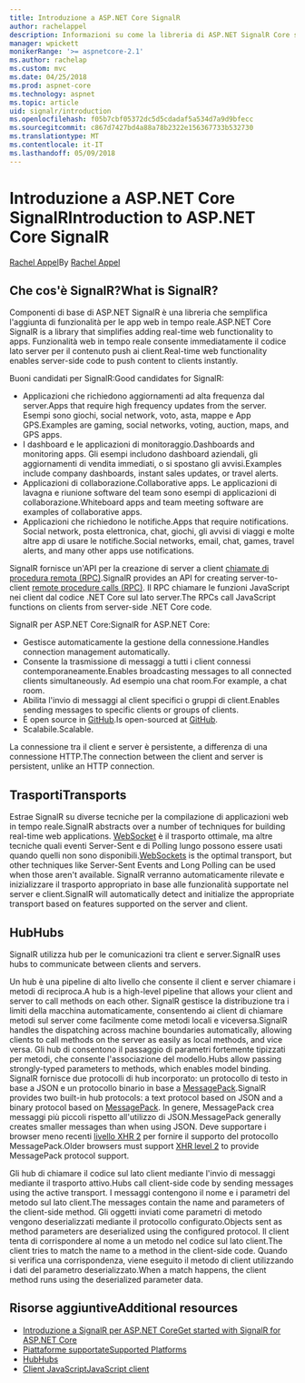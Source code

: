```yaml
---
title: Introduzione a ASP.NET Core SignalR
author: rachelappel
description: Informazioni su come la libreria di ASP.NET SignalR Core semplifica l'aggiunta di funzionalità in tempo reale alle app.
manager: wpickett
monikerRange: '>= aspnetcore-2.1'
ms.author: rachelap
ms.custom: mvc
ms.date: 04/25/2018
ms.prod: aspnet-core
ms.technology: aspnet
ms.topic: article
uid: signalr/introduction
ms.openlocfilehash: f05b7cbf05372dc5d5cdadaf5a534d7a9d9bfecc
ms.sourcegitcommit: c867d7427bd4a88a78b2322e156367733b532730
ms.translationtype: MT
ms.contentlocale: it-IT
ms.lasthandoff: 05/09/2018
---
```

# <a name="introduction-to-aspnet-core-signalr"></a><span data-ttu-id="57cdc-103">Introduzione a ASP.NET Core SignalR</span><span class="sxs-lookup"><span data-stu-id="57cdc-103">Introduction to ASP.NET Core SignalR</span></span>

<span data-ttu-id="57cdc-104">[Rachel Appel](https://twitter.com/rachelappel)</span><span class="sxs-lookup"><span data-stu-id="57cdc-104">By [Rachel Appel](https://twitter.com/rachelappel)</span></span>

## <a name="what-is-signalr"></a><span data-ttu-id="57cdc-105">Che cos'è SignalR?</span><span class="sxs-lookup"><span data-stu-id="57cdc-105">What is SignalR?</span></span>

<span data-ttu-id="57cdc-106">Componenti di base di ASP.NET SignalR è una libreria che semplifica l'aggiunta di funzionalità per le app web in tempo reale.</span><span class="sxs-lookup"><span data-stu-id="57cdc-106">ASP.NET Core SignalR is a library that simplifies adding real-time web functionality to apps.</span></span> <span data-ttu-id="57cdc-107">Funzionalità web in tempo reale consente immediatamente il codice lato server per il contenuto push ai client.</span><span class="sxs-lookup"><span data-stu-id="57cdc-107">Real-time web functionality enables server-side code to push content to clients instantly.</span></span>

<span data-ttu-id="57cdc-108">Buoni candidati per SignalR:</span><span class="sxs-lookup"><span data-stu-id="57cdc-108">Good candidates for SignalR:</span></span>

* <span data-ttu-id="57cdc-109">Applicazioni che richiedono aggiornamenti ad alta frequenza dal server.</span><span class="sxs-lookup"><span data-stu-id="57cdc-109">Apps that require high frequency updates from the server.</span></span> <span data-ttu-id="57cdc-110">Esempi sono giochi, social network, voto, asta, mappe e App GPS.</span><span class="sxs-lookup"><span data-stu-id="57cdc-110">Examples are gaming, social networks, voting, auction, maps, and GPS apps.</span></span>
* <span data-ttu-id="57cdc-111">I dashboard e le applicazioni di monitoraggio.</span><span class="sxs-lookup"><span data-stu-id="57cdc-111">Dashboards and monitoring apps.</span></span> <span data-ttu-id="57cdc-112">Gli esempi includono dashboard aziendali, gli aggiornamenti di vendita immediati, o si spostano gli avvisi.</span><span class="sxs-lookup"><span data-stu-id="57cdc-112">Examples include company dashboards, instant sales updates, or travel alerts.</span></span>
* <span data-ttu-id="57cdc-113">Applicazioni di collaborazione.</span><span class="sxs-lookup"><span data-stu-id="57cdc-113">Collaborative apps.</span></span> <span data-ttu-id="57cdc-114">Le applicazioni di lavagna e riunione software del team sono esempi di applicazioni di collaborazione.</span><span class="sxs-lookup"><span data-stu-id="57cdc-114">Whiteboard apps and team meeting software are examples of collaborative apps.</span></span>
* <span data-ttu-id="57cdc-115">Applicazioni che richiedono le notifiche.</span><span class="sxs-lookup"><span data-stu-id="57cdc-115">Apps that require notifications.</span></span> <span data-ttu-id="57cdc-116">Social network, posta elettronica, chat, giochi, gli avvisi di viaggi e molte altre app di usare le notifiche.</span><span class="sxs-lookup"><span data-stu-id="57cdc-116">Social networks, email, chat, games, travel alerts, and many other apps use notifications.</span></span>

<span data-ttu-id="57cdc-117">SignalR fornisce un'API per la creazione di server a client [chiamate di procedura remota (RPC)](https://wikipedia.org/wiki/Remote_procedure_call).</span><span class="sxs-lookup"><span data-stu-id="57cdc-117">SignalR provides an API for creating server-to-client [remote procedure calls (RPC)](https://wikipedia.org/wiki/Remote_procedure_call).</span></span> <span data-ttu-id="57cdc-118">Il RPC chiamare le funzioni JavaScript nei client dal codice .NET Core sul lato server.</span><span class="sxs-lookup"><span data-stu-id="57cdc-118">The RPCs call JavaScript functions on clients from server-side .NET Core code.</span></span>

<span data-ttu-id="57cdc-119">SignalR per ASP.NET Core:</span><span class="sxs-lookup"><span data-stu-id="57cdc-119">SignalR for ASP.NET Core:</span></span>

* <span data-ttu-id="57cdc-120">Gestisce automaticamente la gestione della connessione.</span><span class="sxs-lookup"><span data-stu-id="57cdc-120">Handles connection management automatically.</span></span>
* <span data-ttu-id="57cdc-121">Consente la trasmissione di messaggi a tutti i client connessi contemporaneamente.</span><span class="sxs-lookup"><span data-stu-id="57cdc-121">Enables broadcasting messages to all connected clients simultaneously.</span></span> <span data-ttu-id="57cdc-122">Ad esempio una chat room.</span><span class="sxs-lookup"><span data-stu-id="57cdc-122">For example, a chat room.</span></span>
* <span data-ttu-id="57cdc-123">Abilita l'invio di messaggi al client specifici o gruppi di client.</span><span class="sxs-lookup"><span data-stu-id="57cdc-123">Enables sending messages to specific clients or groups of clients.</span></span>
* <span data-ttu-id="57cdc-124">È open source in [GitHub](https://github.com/aspnet/signalr).</span><span class="sxs-lookup"><span data-stu-id="57cdc-124">Is open-sourced at [GitHub](https://github.com/aspnet/signalr).</span></span>
* <span data-ttu-id="57cdc-125">Scalabile.</span><span class="sxs-lookup"><span data-stu-id="57cdc-125">Scalable.</span></span>

<span data-ttu-id="57cdc-126">La connessione tra il client e server è persistente, a differenza di una connessione HTTP.</span><span class="sxs-lookup"><span data-stu-id="57cdc-126">The connection between the client and server is persistent, unlike an HTTP connection.</span></span>

## <a name="transports"></a><span data-ttu-id="57cdc-127">Trasporti</span><span class="sxs-lookup"><span data-stu-id="57cdc-127">Transports</span></span>

<span data-ttu-id="57cdc-128">Estrae SignalR su diverse tecniche per la compilazione di applicazioni web in tempo reale.</span><span class="sxs-lookup"><span data-stu-id="57cdc-128">SignalR abstracts over a number of techniques for building real-time web applications.</span></span> <span data-ttu-id="57cdc-129">[WebSocket](https://tools.ietf.org/html/rfc7118) è il trasporto ottimale, ma altre tecniche quali eventi Server-Sent e di Polling lungo possono essere usati quando quelli non sono disponibili.</span><span class="sxs-lookup"><span data-stu-id="57cdc-129">[WebSockets](https://tools.ietf.org/html/rfc7118) is the optimal transport, but other techniques like Server-Sent Events and Long Polling can be used when those aren't available.</span></span> <span data-ttu-id="57cdc-130">SignalR verranno automaticamente rilevate e inizializzare il trasporto appropriato in base alle funzionalità supportate nel server e client.</span><span class="sxs-lookup"><span data-stu-id="57cdc-130">SignalR will automatically detect and initialize the appropriate transport based on features supported on the server and client.</span></span>

## <a name="hubs"></a><span data-ttu-id="57cdc-131">Hub</span><span class="sxs-lookup"><span data-stu-id="57cdc-131">Hubs</span></span>

<span data-ttu-id="57cdc-132">SignalR utilizza hub per le comunicazioni tra client e server.</span><span class="sxs-lookup"><span data-stu-id="57cdc-132">SignalR uses hubs to communicate between clients and servers.</span></span>

<span data-ttu-id="57cdc-133">Un hub è una pipeline di alto livello che consente il client e server chiamare i metodi di reciproca.</span><span class="sxs-lookup"><span data-stu-id="57cdc-133">A hub is a high-level pipeline that allows your client and server to call methods on each other.</span></span> <span data-ttu-id="57cdc-134">SignalR gestisce la distribuzione tra i limiti della macchina automaticamente, consentendo ai client di chiamare metodi sul server come facilmente come metodi locali e viceversa.</span><span class="sxs-lookup"><span data-stu-id="57cdc-134">SignalR handles the dispatching across machine boundaries automatically, allowing clients to call methods on the server as easily as local methods, and vice versa.</span></span> <span data-ttu-id="57cdc-135">Gli hub di consentono il passaggio di parametri fortemente tipizzati per metodi, che consente l'associazione del modello.</span><span class="sxs-lookup"><span data-stu-id="57cdc-135">Hubs allow passing strongly-typed parameters to methods, which enables model binding.</span></span> <span data-ttu-id="57cdc-136">SignalR fornisce due protocolli di hub incorporato: un protocollo di testo in base a JSON e un protocollo binario in base a [MessagePack](https://msgpack.org/).</span><span class="sxs-lookup"><span data-stu-id="57cdc-136">SignalR provides two built-in hub protocols: a text protocol based on JSON and a binary protocol based on [MessagePack](https://msgpack.org/).</span></span>  <span data-ttu-id="57cdc-137">In genere, MessagePack crea messaggi più piccoli rispetto all'utilizzo di JSON.</span><span class="sxs-lookup"><span data-stu-id="57cdc-137">MessagePack generally creates smaller messages than when using JSON.</span></span> <span data-ttu-id="57cdc-138">Deve supportare i browser meno recenti [livello XHR 2](https://caniuse.com/#feat=xhr2) per fornire il supporto del protocollo MessagePack.</span><span class="sxs-lookup"><span data-stu-id="57cdc-138">Older browsers must support [XHR level 2](https://caniuse.com/#feat=xhr2) to provide MessagePack protocol support.</span></span>

<span data-ttu-id="57cdc-139">Gli hub di chiamare il codice sul lato client mediante l'invio di messaggi mediante il trasporto attivo.</span><span class="sxs-lookup"><span data-stu-id="57cdc-139">Hubs call client-side code by sending messages using the active transport.</span></span> <span data-ttu-id="57cdc-140">I messaggi contengono il nome e i parametri del metodo sul lato client.</span><span class="sxs-lookup"><span data-stu-id="57cdc-140">The messages contain the name and parameters of the client-side method.</span></span> <span data-ttu-id="57cdc-141">Gli oggetti inviati come parametri di metodo vengono deserializzati mediante il protocollo configurato.</span><span class="sxs-lookup"><span data-stu-id="57cdc-141">Objects sent as method parameters are deserialized using the configured protocol.</span></span> <span data-ttu-id="57cdc-142">Il client tenta di corrispondere al nome a un metodo nel codice sul lato client.</span><span class="sxs-lookup"><span data-stu-id="57cdc-142">The client tries to match the name to a method in the client-side code.</span></span> <span data-ttu-id="57cdc-143">Quando si verifica una corrispondenza, viene eseguito il metodo di client utilizzando i dati del parametro deserializzato.</span><span class="sxs-lookup"><span data-stu-id="57cdc-143">When a match happens, the client method runs using the deserialized parameter data.</span></span>

## <a name="additional-resources"></a><span data-ttu-id="57cdc-144">Risorse aggiuntive</span><span class="sxs-lookup"><span data-stu-id="57cdc-144">Additional resources</span></span>

* [<span data-ttu-id="57cdc-145">Introduzione a SignalR per ASP.NET Core</span><span class="sxs-lookup"><span data-stu-id="57cdc-145">Get started with SignalR for ASP.NET Core</span></span>](xref:signalr/get-started)
* [<span data-ttu-id="57cdc-146">Piattaforme supportate</span><span class="sxs-lookup"><span data-stu-id="57cdc-146">Supported Platforms</span></span>](xref:signalr/supported-platforms)
* [<span data-ttu-id="57cdc-147">Hub</span><span class="sxs-lookup"><span data-stu-id="57cdc-147">Hubs</span></span>](xref:signalr/hubs)
* [<span data-ttu-id="57cdc-148">Client JavaScript</span><span class="sxs-lookup"><span data-stu-id="57cdc-148">JavaScript client</span></span>](xref:signalr/javascript-client)
